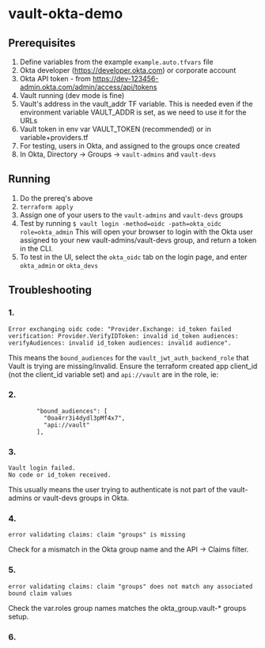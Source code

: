 # vault-okta-demo

## Prerequisites 

1. Define variables from the example `example.auto.tfvars` file
1. Okta developer (https://developer.okta.com) or corporate account
1. Okta API token - from https://dev-123456-admin.okta.com/admin/access/api/tokens
1. Vault running (dev mode is fine)
  1. Vault's address in the vault_addr TF variable. This is needed even if the 
    environment variable VAULT_ADDR is set, as we need to use it for the URLs
  1. Vault token in env var VAULT_TOKEN (recommended) or in variable+providers.tf
1. For testing, users in Okta, and assigned to the groups once created
  1. In Okta, Directory -> Groups -> `vault-admins` and `vault-devs`


## Running

1. Do the prereq's above
1. `terraform apply`
1. Assign one of your users to the `vault-admins` and `vault-devs` groups
1. Test by running `$ vault login -method=oidc -path=okta_oidc role=okta_admin`
  This will open your browser to login with the Okta user assigned to your new vault-admins/vault-devs group, 
  and return a token in the CLI. 
1. To test in the UI, select the `okta_oidc` tab on the login page, and enter `okta_admin` or `okta_devs`


## Troubleshooting

### 1. 
```
Error exchanging oidc code: "Provider.Exchange: id_token failed verification: Provider.VerifyIDToken: invalid id_token audiences: verifyAudiences: invalid id_token audiences: invalid audience".
```

This means the `bound_audiences` for the `vault_jwt_auth_backend_role` that Vault is trying are missing/invalid. 
Ensure the terraform created app client_id (not the client_id variable set) and `api://vault` are in the role, ie:


### 2. 
```
        "bound_audiences": [
          "0oa4rr3i4dydl3pMf4x7",
          "api://vault"
        ],
```


### 3. 
```
Vault login failed.
No code or id_token received.
```

This usually means the user trying to authenticate is not part of the vault-admins or vault-devs groups in Okta. 


### 4. 
```
error validating claims: claim "groups" is missing

```

Check for a mismatch in the Okta group name and the API -> Claims filter.


### 5.

```
error validating claims: claim "groups" does not match any associated bound claim values

```

Check the var.roles group names matches the okta_group.vault-* groups setup. 


### 6. 
``` If the UI is non-responsive, or dev tools shows a client token required, this can be from a mismatch of the URLs.  Ensure the Okta and Terraform and Vault all have the same case for the Vault address.
```

